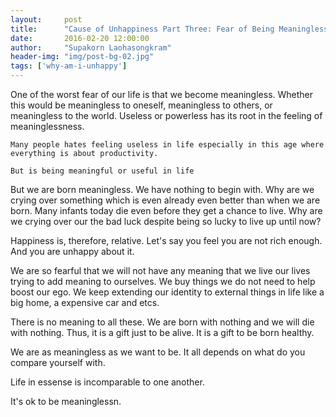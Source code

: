 ```yaml
---
layout:     post
title:      "Cause of Unhappiness Part Three: Fear of Being Meaningless"
date:       2016-02-20 12:00:00
author:     "Supakorn Laohasongkram"
header-img: "img/post-bg-02.jpg"
tags: ['why-am-i-unhappy']
---
```


<p>
	One of the worst fear of our life is that we become meaningless. Whether this would be meaningless to oneself, meaningless to others, or meaningless to the world. Useless or powerless has its root in the feeling of meaninglessness. 

	Many people hates feeling useless in life especially in this age where everything is about productivity.  

	But is being meaningful or useful in life
</p>

<p>
	But we are born meaningless. We have nothing to begin with. Why are we crying over something which is even already even better than when we are born. Many infants today die even before they get a chance to live. Why are we crying over our the bad luck despite being so lucky to live up until now?
</p>

<p>
	Happiness is, therefore, relative. Let's say you feel you are not rich enough. And you are unhappy about it. 
</p>

<p>We are so fearful that we will not have any meaning that we live our lives trying to add meaning to ourselves. We buy things we do not need to help boost our ego. We keep extending our identity to external things in life like a big home, a expensive car and etcs. </p>

<p>There is no meaning to all these. We are born with nothing and we will die with nothing. Thus, it is a gift just to be alive. It is a gift to be born healthy.</p>

<p>We are as meaningless as we want to be. It all depends on what do you compare yourself with.</p>

<p>Life in essense is incomparable to one another.</p>

<p>It's ok to be meaninglessn.</p>

<p></p>